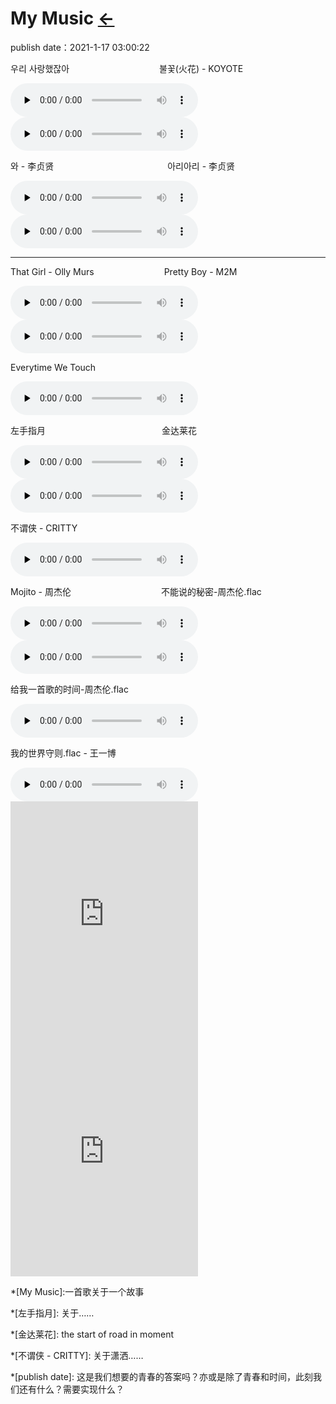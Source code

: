 # My Music  [←](../index.md)
publish date：2021-1-17 03:00:22

<div>
    
<p>우리 사랑했잖아&emsp;&emsp;&emsp;&emsp;&emsp;&emsp;&emsp;&emsp;&emsp;&emsp;&nbsp;불꽃(火花) - KOYOTE</p>

<audio id="audio" controls="" preload="none">    
    <source id="mp3" src="https://cdn.jsdelivr.net/gh/AmbroseRen/test@master/Art/Music/한국노래/우리 사랑했잖아.mp3">
</audio>

<audio id="audio" controls="" preload="none">    
    <source id="mp3" src="https://cdn.jsdelivr.net/gh/AmbroseRen/test@master/Art/Music/한국노래/불꽃(火花) - KOYOTE.mp3">
</audio>
    
<p>와 - 李贞贤&emsp;&emsp;&emsp;&emsp;&emsp;&emsp;&emsp;&emsp;&emsp;&emsp;&emsp;&emsp;&emsp;아리아리 - 李贞贤</p>

<audio id="audio" controls="" preload="none">    
    <source id="mp3" src="https://cdn.jsdelivr.net/gh/AmbroseRen/test@master/Art/Music/%EC%99%80%20-%20%E6%9D%8E%E8%B4%9E%E8%B4%A4.mp3">
</audio>

<audio id="audio" controls="" preload="none">    
    <source id="mp3" src="https://cdn.jsdelivr.net/gh/AmbroseRen/test@master/Art/Music/한국노래/%EC%95%84%EB%A6%AC%EC%95%84%EB%A6%AC%20-%20%E6%9D%8E%E8%B4%9E%E8%B4%A4.mp3">
</audio>

<hr/>  

<p>That Girl - Olly Murs&emsp;&emsp;&emsp;&emsp;&emsp;&emsp;&emsp;&emsp;Pretty Boy - M2M</p>

<audio id="audio" controls="" preload="none">    
    <source id="mp3" src="https://cdn.jsdelivr.net/gh/AmbroseRen/test@master/Art/Music/N7aBQh8CGcuZQYax.mp3">
</audio>

<audio id="audio" controls="" preload="none">
    <source id="mp3" src="https://cdn.jsdelivr.net/gh/AmbroseRen/Picture@master/music/english/Pretty Boy - M2M.mp3">
</audio>

<p>Everytime We Touch&emsp;&emsp;&emsp;&emsp;&emsp;&emsp;&emsp;&emsp;</p>

<audio id="audio" controls="" preload="none">    
    <source id="mp3" src="https://files.catbox.moe/1htc9g.mp3">
</audio>

<p>左手指月&emsp;&emsp;&emsp;&emsp;&emsp;&emsp;&emsp;&emsp;&emsp;&emsp;&emsp;&emsp;&emsp;&nbsp;金达莱花</p>

<audio id="audio" controls="" preload="none">
    <source id="mp3" src="https://files.catbox.moe/lpntao.mp3">
</audio>

<audio id="audio" controls="" preload="none">
    <source id="mp3" src="https://files.catbox.moe/ocphxi.mp3">
</audio>

<p>不谓侠 - CRITTY&emsp;&emsp;&emsp;&emsp;&emsp;&emsp;&emsp;&emsp;&emsp;&emsp;&emsp;&emsp;&emsp;&nbsp;</p>

<audio id="audio" controls="" preload="none">
    <source id="mp3" src="https://files.catbox.moe/iysdj8.mp3">
</audio>

<p>Mojito - 周杰伦&emsp;&emsp;&emsp;&emsp;&emsp;&emsp;&emsp;&emsp;&emsp;&emsp;&nbsp;不能说的秘密-周杰伦.flac</p>

<audio id="audio" controls="" preload="none">
    <source id="mp3" src="https://files.catbox.moe/qyfdhs.flac">
</audio>

<audio id="audio" controls="" preload="none">
    <source id="mp3" src="https://files.catbox.moe/2um5se.flac">
</audio>

<p>给我一首歌的时间-周杰伦.flac&emsp;&emsp;&emsp;&emsp;&emsp;&emsp;&emsp;&emsp;</p>

<audio id="audio" controls="" preload="none">
    <source id="mp3" src="https://files.catbox.moe/dj5dsi.flac">
</audio>

<p>我的世界守则.flac - 王一博&emsp;&emsp;&emsp;&emsp;&emsp;&emsp;&emsp;&emsp;</p>

<audio id="audio" controls="" preload="none">
    <source id="mp3" src="https://files.catbox.moe/4hurqe.flac">
</audio>

</div>

<div>

<iframe src="https://open.spotify.com/embed/track/19M2ALVTYbfrrcQafDABbl" width="300" height="380" frameborder="0" allowtransparency="true" allow="encrypted-media"></iframe>

<iframe src="https://open.spotify.com/embed/track/4DvgCh2A4NDKRiaFdY1mLC" width="300" height="380" frameborder="0" allowtransparency="true" allow="encrypted-media"></iframe>

</div>

*[My Music]:一首歌关于一个故事

*[左手指月]: 关于……

*[金达莱花]: the start of road in moment

*[不谓侠 - CRITTY]: 关于潇洒……

*[publish date]: 这是我们想要的青春的答案吗？亦或是除了青春和时间，此刻我们还有什么？需要实现什么？
